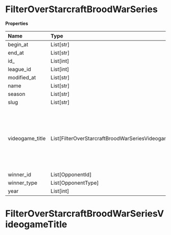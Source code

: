 # FilterOverStarcraftBroodWarSeries

**Properties**

| Name            | Type                                                  | Required | Description                                                                                              |
| :-------------- | :---------------------------------------------------- | :------- | :------------------------------------------------------------------------------------------------------- |
| begin_at        | List[str]                                             | ❌       |                                                                                                          |
| end_at          | List[str]                                             | ❌       |                                                                                                          |
| id\_            | List[int]                                             | ❌       |                                                                                                          |
| league_id       | List[int]                                             | ❌       |                                                                                                          |
| modified_at     | List[str]                                             | ❌       |                                                                                                          |
| name            | List[str]                                             | ❌       |                                                                                                          |
| season          | List[str]                                             | ❌       |                                                                                                          |
| slug            | List[str]                                             | ❌       |                                                                                                          |
| videogame_title | List[FilterOverStarcraftBroodWarSeriesVideogameTitle] | ❌       | A videogame title id or slug. <br/>Only for `/csgo/*`, `/codmw/*`, `/fifa/*` and `/ow/*` endpoints <br/> |
| winner_id       | List[OpponentId]                                      | ❌       |                                                                                                          |
| winner_type     | List[OpponentType]                                    | ❌       |                                                                                                          |
| year            | List[int]                                             | ❌       |                                                                                                          |

# FilterOverStarcraftBroodWarSeriesVideogameTitle

<!-- This file was generated by liblab | https://liblab.com/ -->
